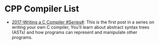 # CPP Compiler List

- [2017-Writing a C Compiler #Series#](https://parg.co/Upi): This is the first post in a series on writing your own C compiler, You’ll learn about abstract syntax trees (ASTs) and how programs can represent and manipulate other programs.
